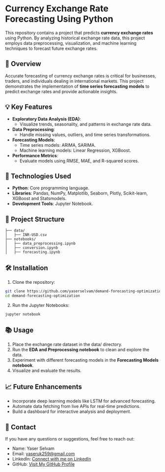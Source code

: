 # Currency Exchange Rate Forecasting Using Python

This repository contains a project that predicts **currency exchange rates** using Python. By analyzing historical exchange rate data, this project employs data preprocessing, visualization, and machine learning techniques to forecast future exchange rates.

## 📌 Overview

Accurate forecasting of currency exchange rates is critical for businesses, traders, and individuals dealing in international markets. This project demonstrates the implementation of **time series forecasting models** to predict exchange rates and provide actionable insights.

## 💡 Key Features

- **Exploratory Data Analysis (EDA)**: 
  - Visualize trends, seasonality, and patterns in exchange rate data.
- **Data Preprocessing**: 
  - Handle missing values, outliers, and time series transformations.
- **Forecasting Models**:
  - Time series models: ARIMA, SARIMA.
  - Machine learning models: Linear Regression, XGBoost.
- **Performance Metrics**:
  - Evaluate models using RMSE, MAE, and R-squared scores.

## 🚀 Technologies Used

- **Python**: Core programming language.
- **Libraries**: Pandas, NumPy, Matplotlib, Seaborn, Plotly, Scikit-learn, XGBoost and Statsmodels.
- **Development Tools**: Jupyter Notebook.

## 📂 Project Structure

```
├── data/
│   ├── INR-USD.csv
├── notebooks/
│   ├── data_preprocessing.ipynb            
│   ├── conversion.ipynb    
│   ├── forecasting.ipynb
```

## 🛠️ Installation

1.	Clone the repository:
   
```bash
git clone https://github.com/yaserselvam/demand-forecasting-optimization.git
cd demand-forecasting-optimization
```

2.	Run the Jupyter Notebooks:

```bash
jupyter notebook
```

## 📚 Usage

1.	Place the exchange rate dataset in the data/ directory.
2.	Run the **EDA and Preprocessing notebook** to clean and explore the data.
3.	Experiment with different forecasting models in the **Forecasting Models notebook**.
4.	Visualize and evaluate the results.

## 📈 Future Enhancements

-	Incorporate deep learning models like LSTM for advanced forecasting.
-	Automate data fetching from live APIs for real-time predictions.
-	Build a dashboard for interactive analysis and deployment.

## 💌 Contact

If you have any questions or suggestions, feel free to reach out:
- Name: Yaser Selvam
- Email: yaseruk259@gmail.com
- LinkedIn: [Connect with me on LinkedIn](https://www.linkedin.com/in/yaserselvam)
- GitHub: [Visit My GitHub Profile](https://github.com/yaserselvam)
